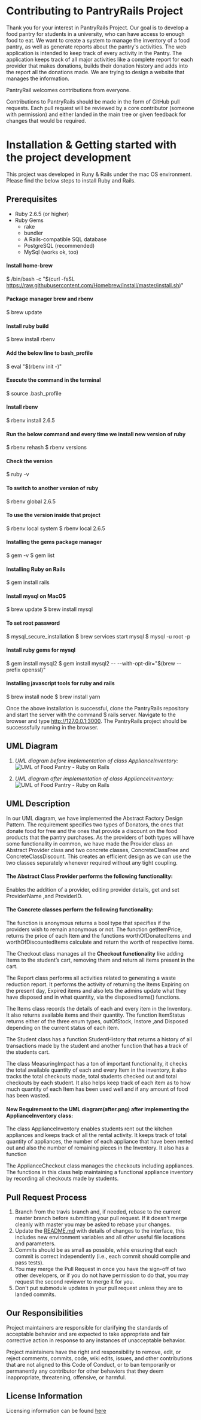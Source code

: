 
# Contributing to PantryRails Project

Thank you for your interest in PantryRails Project. Our goal is to develop a food pantry for students in a university, who can have access to enough food to eat. We want to create a system to manage the inventory of a food pantry, as well as generate reports about the pantry's activities. The web application is intended to keep track of every activity in the Pantry. The application keeps track of all major activities like a complete report for each provider that makes donations, builds their donation history and adds into the report all the donations made. We are trying to design a website that manages the information.

PantryRail welcomes contributions from everyone.

Contributions to PantryRails should be made in the form of GitHub pull requests. Each pull request will be reviewed by a core contributor (someone with permission) and either landed in the main tree or given feedback for changes that would be required.

# Installation & Getting started with the project development

This project was developed in Runy & Rails under the mac OS environment. Please find the below steps to install Ruby and Rails.

## Prerequisites

* Ruby 2.6.5 (or higher)
* Ruby Gems
  * rake
  * bundler
  * A Rails-compatible SQL database
  * PostgreSQL (recommended)
  * MySql (works ok, too)

#### Install home-brew
$ /bin/bash -c "$(curl -fsSL https://raw.githubusercontent.com/Homebrew/install/master/install.sh)"

#### Package manager brew and rbenv
$ brew update

#### Install ruby build
$ brew install rbenv

#### Add the below line to bash_profile
$ eval "$(rbenv init -)"

#### Execute the command in the terminal
$ source .bash_profile

#### Install rbenv
$ rbenv install 2.6.5

#### Run the below command and every time we install new version of ruby
$ rbenv rehash
$ rbenv versions

#### Check the version
$ ruby -v

#### To switch to another version of ruby
$ rbenv global 2.6.5

#### To use the version inside that project
$ rbenv local system
$ rbenv local 2.6.5

#### Installing the gems package manager
$ gem -v
$ gem list

#### Installing Ruby on Rails
$ gem install rails

####  Install mysql on MacOS
$ brew update
$ brew install mysql

####  To set root password
$ mysql_secure_installation
$ brew services start mysql
$ mysql -u root -p

#### Install ruby gems for mysql
$ gem install mysql2
$ gem install mysql2 -- --with-opt-dir="$(brew --prefix openssl)"

#### Installing javascript tools for ruby and rails
$ brew install node
$ brew install yarn

Once the above installation is successful, clone the PantryRails repository and start the server with the command $ rails server. Navigate to the browser and type http://127.0.0.1:3000. The PantryRails project should be successsfully running in the browser.

## UML Diagram
1. *UML diagram before implementation of class ApplianceInventory:*
![UML of Food Pantry - Ruby on Rails](docs/before.png "PantryRails - UML class diagram of Food Pantry before implementation of class ApplianceInventory")

2. *UML diagram after implementation of class ApplianceInventory:*
![UML of Food Pantry - Ruby on Rails](docs/after.png "PantryRails - UML class diagram of Food Pantry after implementation of class ApplianceInventory")

## UML Description

In our UML diagram, we have implemented the Abstract Factory Design Pattern. The requirement specifies two types of Donators, the ones that donate food for free and the ones that provide a discount on the food products that the pantry purchases.
As the providers of both types will have some functionality in common, we have made the Provider class an Abstract Provider class and two concrete classes, ConcreteClassFree and ConcreteClassDiscount. This creates an efficient design as we can use the two classes separately whenever required without any tight coupling.

#### The Abstract Class Provider performs the following functionality:
Enables the addition of a provider, editing provider details, get and set ProviderName ,and ProviderID.

#### The Concrete classes perform the following functionality:
The function is anonymous returns a bool type that specifies if the providers wish to remain anonymous or not.
The function getItemPrice, returns the price of each Item and the functions worthOfDonatedItems and worthOfDiscountedItems calculate and return the worth of respective items.

The Checkout class manages all the **Checkout functionality** like adding Items to the student’s cart, removing them and return all items present in the cart.

The Report class performs all activities related to generating a waste reduction report. It performs the activity of returning the Items Expiring on the present day, Expired items and also lets the admins update what they have disposed and in what quantity, via the disposedItems() functions.

The Items class records the details of each and every item in the Inventory. It also returns available items and their quantity. The function ItemStatus returns either of the three enum types, outOfStock, Instore ,and Disposed depending on the current status of each item.

The Student class has a function StudentHistory that returns a history of all transactions made by the student and another function that has a track of the students cart.

The class MeasuringImpact has a ton of important functionality, it checks the total available quantity of each and every Item in the inventory, it also tracks the total checkouts made, total students checked out and total checkouts by each student. It also helps keep track of each item as to how much quantity of each Item has been used well and if any amount of food has been wasted.

#### New Requirement to the UML diagram(after.png) after implementing the ApplianceInventory class:

The class ApplianceInventory enables students rent out the kitchen appliances and keeps track of all the rental activity. It keeps track of total quantity of appliances, the number of each appliance that have been rented out and also the number of remaining pieces in the Inventory. It also has a function


The ApplianceCheckout class manages the checkouts including appliances. The functions in this class help maintaining a functional appliance inventory by recording all checkouts made by students.

## Pull Request Process

1. Branch from the travis branch and, if needed, rebase to the current master branch before submitting your pull request. If it doesn't merge cleanly with master you may be asked to rebase your changes.
2. Update the [README.md](README.md) with details of changes to the interface, this includes new environment variables and all other useful file locations and parameters.
3. Commits should be as small as possible, while ensuring that each commit is correct independently (i.e., each commit should compile and pass tests).
4. You may merge the Pull Request in once you have the sign-off of two other developers, or if you do not have permission to do that, you may request the second reviewer to merge it for you.
5. Don't put submodule updates in your pull request unless they are to landed commits.

## Our Responsibilities

Project maintainers are responsible for clarifying the standards of acceptable behavior and are expected to take appropriate and fair corrective action in response to any instances of unacceptable behavior.

Project maintainers have the right and responsibility to remove, edit, or reject comments, commits, code, wiki edits, issues, and other contributions that are not aligned to this Code of Conduct, or to ban temporarily or permanently any contributor for other behaviors that they deem inappropriate, threatening, offensive, or harmful.

## License Information

Licensing information can be found [here](https://github.com/ChicoState/PantryRails/blob/travis/LICENSE)
